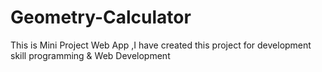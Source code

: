 # Geometry-Calculator
This is Mini Project Web App ,I have created this project for development skill programming &amp; Web Development
